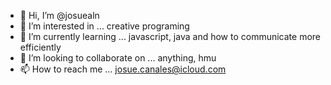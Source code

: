 - 👋 Hi, I’m @josuealn
- 👀 I’m interested in ... creative programing
- 🌱 I’m currently learning ... javascript, java and how to communicate more efficiently
- 💞️ I’m looking to collaborate on ... anything, hmu
- 📫 How to reach me ... josue.canales@icloud.com

<!---
josuealn/josuealn is a ✨ special ✨ repository because its `README.md` (this file) appears on your GitHub profile.
You can click the Preview link to take a look at your changes.
--->
